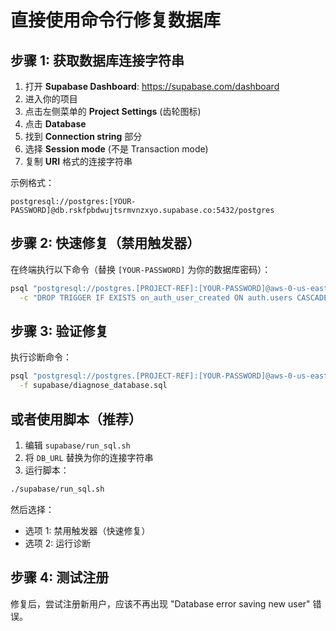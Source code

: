 # 直接使用命令行修复数据库

## 步骤 1: 获取数据库连接字符串

1. 打开 **Supabase Dashboard**: https://supabase.com/dashboard
2. 进入你的项目
3. 点击左侧菜单的 **Project Settings** (齿轮图标)
4. 点击 **Database**
5. 找到 **Connection string** 部分
6. 选择 **Session mode** (不是 Transaction mode)
7. 复制 **URI** 格式的连接字符串

示例格式：
```
postgresql://postgres:[YOUR-PASSWORD]@db.rskfpbdwujtsrmvnzxyo.supabase.co:5432/postgres
```

## 步骤 2: 快速修复（禁用触发器）

在终端执行以下命令（替换 `[YOUR-PASSWORD]` 为你的数据库密码）：

```bash
psql "postgresql://postgres.[PROJECT-REF]:[YOUR-PASSWORD]@aws-0-us-east-1.pooler.supabase.com:6543/postgres" \
  -c "DROP TRIGGER IF EXISTS on_auth_user_created ON auth.users CASCADE; DROP FUNCTION IF EXISTS handle_new_user() CASCADE;"
```

## 步骤 3: 验证修复

执行诊断命令：

```bash
psql "postgresql://postgres.[PROJECT-REF]:[YOUR-PASSWORD]@aws-0-us-east-1.pooler.supabase.com:6543/postgres" \
  -f supabase/diagnose_database.sql
```

## 或者使用脚本（推荐）

1. 编辑 `supabase/run_sql.sh`
2. 将 `DB_URL` 替换为你的连接字符串
3. 运行脚本：

```bash
./supabase/run_sql.sh
```

然后选择：
- 选项 1: 禁用触发器（快速修复）
- 选项 2: 运行诊断

## 步骤 4: 测试注册

修复后，尝试注册新用户，应该不再出现 "Database error saving new user" 错误。
